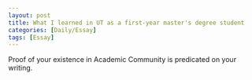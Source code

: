 ```yaml
---
layout: post
title: What I learned in UT as a first-year master's degree student
categories: [Daily/Essay]
tags: [Essay]
---
```


Proof of your existence in Academic Community is predicated on your writing.
